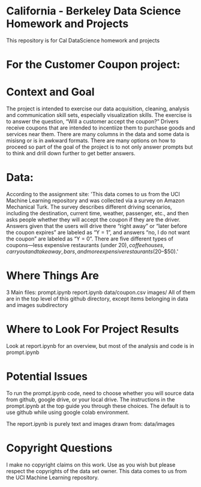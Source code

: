 # California - Berkeley Data Science Homework and Projects
This repository is for Cal DataScience homework and projects

# For the Customer Coupon project:

# Context and Goal
The project is intended to exercise our data acquisition, cleaning, analysis and communication skill sets, especially visualization skills.
The exercise is to answer the question, “Will a customer accept the coupon?” 
Drivers receive coupons that are intended to incentiize them to purchase goods and services near them.
There are many columns in the data and some data is misisng or is in awkward formats.
There are many options on how to proceed so part of the goal of the project is to not only answer prompts but to think and drill down further to get better answers.

# Data:
According to the assignment site: 
'This data comes to us from the UCI Machine Learning repository and was collected via a survey on Amazon Mechanical Turk. The survey describes different driving scenarios, including the destination, current time, weather, passenger, etc., and then asks people whether they will accept the coupon if they are the driver. Answers given that the users will drive there “right away” or “later before the coupon expires” are labeled as “Y = 1”, and answers “no, I do not want the coupon” are labeled as “Y = 0”. There are five different types of coupons—less expensive restaurants (under $20), coffee houses, carry out and take away, bars, and more expensive restaurants ($20–$50).'

# Where Things Are
3 Main files:
prompt.ipynb
report.ipynb
data/coupon.csv
images/
All of them are in the top level of this github directory, except items belonging in data and images subdirectory

# Where to Look For Project Results
Look at report.ipynb for an overview, but most of the analysis and code is in prompt.ipynb

# Potential Issues
To run the prompt.ipynb code, need to choose whether you will source data from github, google drive, or your local drive.
The instructions in the prompt.ipynb at the top guide you through these choices. The default is to use github while using google colab environment.

The report.ipynb is purely text and images drawn from:
data/images

# Copyright Questions
I make no copyright claims on this work. Use as you wish but please respect the copyrights of the data set owner. This data comes to us from the UCI Machine Learning repository.
